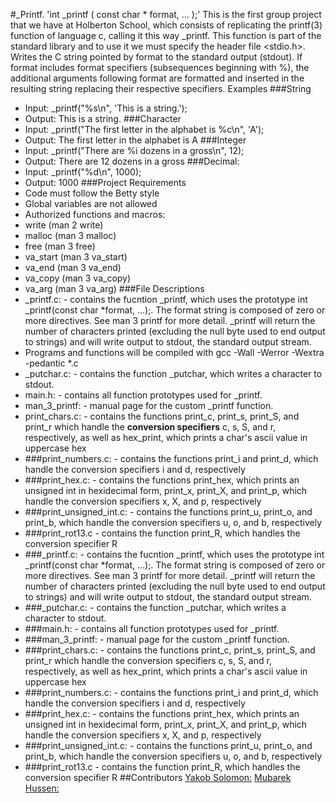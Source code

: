 #_Printf.
 'int _printf ( const char * format, ... );'
This is the first group project that we have at Holberton School, which consists of replicating the printf(3) function of language c, calling it this way _printf.
This function is part of the standard library and to use it we must specify the header file <stdio.h>.
Writes the C string pointed by format to the standard output (stdout). If format includes format specifiers (subsequences beginning with %), the additional arguments following format are formatted and inserted in the resulting string replacing their respective specifiers.
Examples
###String
- Input: _printf("%s\n", 'This is a string.');
-	Output: This is a string.
###Character
- Input: _printf("The first letter in the alphabet is %c\n", 'A');
-	Output: The first letter in the alphabet is A
###Integer
- Input: _printf("There are %i dozens in a gross\n", 12);
-	Output: There are 12 dozens in a gross
###Decimal:
-	Input: _printf("%d\n", 1000);
-	Output: 1000
###Project Requirements
-	Code must follow the Betty style
-	Global variables are not allowed
-	Authorized functions and macros:
  - write (man 2 write)
  - malloc (man 3 malloc)
  -	free (man 3 free)
  -	va_start (man 3 va_start)
  -	va_end (man 3 va_end)
  -	va_copy (man 3 va_copy)
  - va_arg (man 3 va_arg)
###File Descriptions
-	_printf.c: - contains the fucntion _printf, which uses the prototype int _printf(const char *format, ...);. The format string is composed of zero or more directives. See man 3 printf for more detail. _printf will return the number of characters printed (excluding the null byte used to end output to strings) and will write output to stdout, the standard output stream.
-	Programs and functions will be compiled with gcc -Wall -Werror -Wextra -pedantic *.c
-	_putchar.c: - contains the function _putchar, which writes a character to stdout.
-	main.h: - contains all function prototypes used for _printf.
-	man_3_printf: - manual page for the custom _printf function.
-	print_chars.c: - contains the functions print_c, print_s, print_S, and print_r which handle the **conversion specifiers** c, s, S, and r, respectively, as well as hex_print, which prints a char's ascii value in uppercase hex
-	###print_numbers.c: - contains the functions print_i and print_d, which handle the conversion specifiers i and d, respectively
-	###print_hex.c: - contains the functions print_hex, which prints an unsigned int in hexidecimal form, print_x, print_X, and print_p, which handle the conversion specifiers x, X, and p, respectively
-	###print_unsigned_int.c: - contains the functions print_u, print_o, and print_b, which handle the conversion specifiers u, o, and b, respectively
-	###print_rot13.c - contains the function print_R, which handles the conversion specifier R
-	###_printf.c: - contains the fucntion _printf, which uses the prototype int _printf(const char *format, ...);. The format string is composed of zero or more directives. See man 3 printf for more detail. _printf will return the number of characters printed (excluding the null byte used to end output to strings) and will write output to stdout, the standard output stream.
-	###_putchar.c: - contains the function _putchar, which writes a character to stdout.
-	###main.h: - contains all function prototypes used for _printf.
-	###man_3_printf: - manual page for the custom _printf function.
-	###print_chars.c: - contains the functions print_c, print_s, print_S, and print_r which handle the conversion specifiers c, s, S, and r, respectively, as well as hex_print, which prints a char's ascii value in uppercase hex
-	###print_numbers.c: - contains the functions print_i and print_d, which handle the conversion specifiers i and d, respectively
-	###print_hex.c: - contains the functions print_hex, which prints an unsigned int in hexidecimal form, print_x, print_X, and print_p, which handle the conversion specifiers x, X, and p, respectively
-	###print_unsigned_int.c: - contains the functions print_u, print_o, and print_b, which handle the conversion specifiers u, o, and b, respectively
-	###print_rot13.c - contains the function print_R, which handles the conversion specifier R
##Contributors 
[Yakob Solomon:](https://github.com/yakobsolo)
[Mubarek Hussen:](https://github.com/MubarekHussen)




